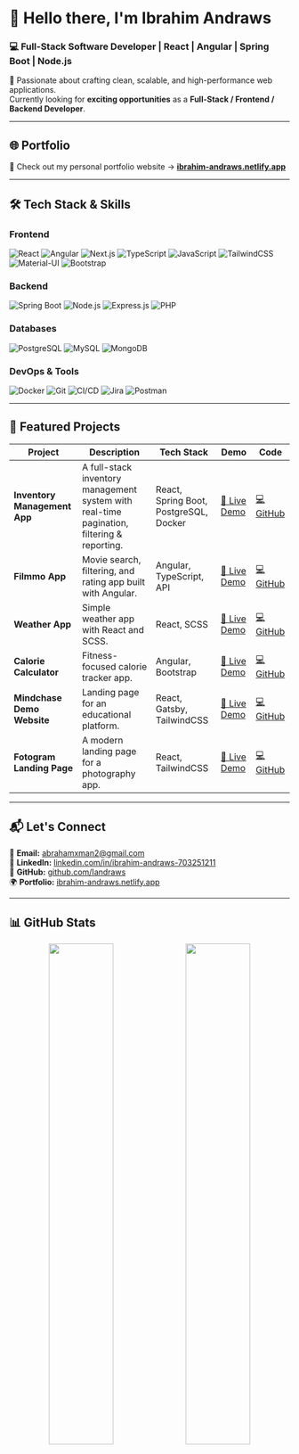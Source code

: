 
# 👋 Hello there, I'm **Ibrahim Andraws**  

### 💻 Full-Stack Software Developer | React | Angular | Spring Boot | Node.js  

🚀 Passionate about crafting clean, scalable, and high-performance web applications.  
Currently looking for **exciting opportunities** as a **Full-Stack / Frontend / Backend Developer**.  

---

## 🌐 **Portfolio**
📌 Check out my personal portfolio website → [**ibrahim-andraws.netlify.app**](https://ibrahim-andraws.netlify.app)  

---

## 🛠 **Tech Stack & Skills**

### **Frontend**
![React](https://img.shields.io/badge/React-61DAFB?style=for-the-badge&logo=react&logoColor=black)
![Angular](https://img.shields.io/badge/Angular-DD0031?style=for-the-badge&logo=angular&logoColor=white)
![Next.js](https://img.shields.io/badge/Next.js-000000?style=for-the-badge&logo=nextdotjs&logoColor=white)
![TypeScript](https://img.shields.io/badge/TypeScript-3178C6?style=for-the-badge&logo=typescript&logoColor=white)
![JavaScript](https://img.shields.io/badge/JavaScript-F7E017?style=for-the-badge&logo=javascript&logoColor=black)
![TailwindCSS](https://img.shields.io/badge/TailwindCSS-38BDF8?style=for-the-badge&logo=tailwindcss&logoColor=white)
![Material-UI](https://img.shields.io/badge/Material_UI-007FFF?style=for-the-badge&logo=mui&logoColor=white)
![Bootstrap](https://img.shields.io/badge/Bootstrap-563D7C?style=for-the-badge&logo=bootstrap&logoColor=white)

### **Backend**
![Spring Boot](https://img.shields.io/badge/SpringBoot-6DB33F?style=for-the-badge&logo=springboot&logoColor=white)
![Node.js](https://img.shields.io/badge/Node.js-339933?style=for-the-badge&logo=node.js&logoColor=white)
![Express.js](https://img.shields.io/badge/Express.js-000000?style=for-the-badge&logo=express&logoColor=white)
![PHP](https://img.shields.io/badge/PHP-777BB4?style=for-the-badge&logo=php&logoColor=white)

### **Databases**
![PostgreSQL](https://img.shields.io/badge/PostgreSQL-336791?style=for-the-badge&logo=postgresql&logoColor=white)
![MySQL](https://img.shields.io/badge/MySQL-005C84?style=for-the-badge&logo=mysql&logoColor=white)
![MongoDB](https://img.shields.io/badge/MongoDB-4EA94B?style=for-the-badge&logo=mongodb&logoColor=white)

### **DevOps & Tools**
![Docker](https://img.shields.io/badge/Docker-2496ED?style=for-the-badge&logo=docker&logoColor=white)
![Git](https://img.shields.io/badge/Git-F05033?style=for-the-badge&logo=git&logoColor=white)
![CI/CD](https://img.shields.io/badge/CI/CD-00C7B7?style=for-the-badge&logo=githubactions&logoColor=white)
![Jira](https://img.shields.io/badge/Jira-0052CC?style=for-the-badge&logo=jira&logoColor=white)
![Postman](https://img.shields.io/badge/Postman-FF6C37?style=for-the-badge&logo=postman&logoColor=white)

---

## 🚀 **Featured Projects**

| Project | Description | Tech Stack | Demo | Code |
|--------|------------|------------|------|------|
| **Inventory Management App** | A full-stack inventory management system with real-time pagination, filtering & reporting. | React, Spring Boot, PostgreSQL, Docker | [🔗 Live Demo](https://inventory.codebyibrahim.com/inventory) | [💻 GitHub](https://github.com/Iandraws/inventory-management) |
| **Filmmo App** | Movie search, filtering, and rating app built with Angular. | Angular, TypeScript, API | [🔗 Live Demo](https://filmmo.netlify.app) | [💻 GitHub](https://github.com/Iandraws/my-Filmo-app) |
| **Weather App** | Simple weather app with React and SCSS. | React, SCSS | [🔗 Live Demo](https://weather996-app996.netlify.app) | [💻 GitHub](https://github.com/Iandraws/WeatherAPP) |
| **Calorie Calculator** | Fitness-focused calorie tracker app. | Angular, Bootstrap | [🔗 Live Demo](https://calc-calorie11.netlify.app) | [💻 GitHub](https://github.com/Iandraws/CaloreCalc) |
| **Mindchase Demo Website** | Landing page for an educational platform. | React, Gatsby, TailwindCSS | [🔗 Live Demo](https://digital-campus.netlify.app) | [💻 GitHub](https://github.com/mindchase) |
| **Fotogram Landing Page** | A modern landing page for a photography app. | React, TailwindCSS | [🔗 Live Demo](https://fotogram.technology) | [💻 GitHub](https://github.com/Iandraws/fotogramm-landing) |

---

## 📬 **Let's Connect**

📧 **Email:** [abrahamxman2@gmail.com](mailto:abrahamxman2@gmail.com)  
💼 **LinkedIn:** [linkedin.com/in/ibrahim-andraws-703251211](https://linkedin.com/in/ibrahim-andraws-703251211)  
🐙 **GitHub:** [github.com/Iandraws](https://github.com/Iandraws)  
🌍 **Portfolio:** [ibrahim-andraws.netlify.app](https://ibrahim-andraws.netlify.app)

---

## 📊 **GitHub Stats**

<p align="center">
  <img width="48%" src="https://github-readme-stats.vercel.app/api?username=Iandraws&show_icons=true&theme=tokyonight" />
  <img width="48%" src="https://github-readme-streak-stats.herokuapp.com/?user=Iandraws&theme=tokyonight" />
</p>
